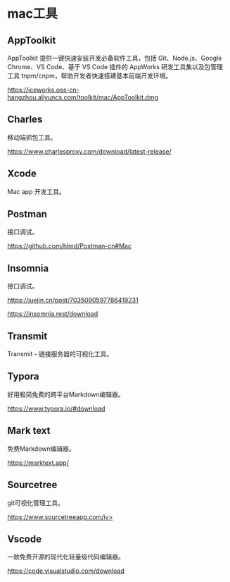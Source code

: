 # mac工具

## AppToolkit

AppToolkit 提供一键快速安装开发必备软件工具，包括 Git、Node.js、Google Chrome、VS Code、基于 VS Code 插件的 AppWorks 研发工具集以及包管理工具 tnpm/cnpm，帮助开发者快速搭建基本前端开发环境。

 https://iceworks.oss-cn-hangzhou.aliyuncs.com/toolkit/mac/AppToolkit.dmg

## Charles

移动端抓包工具。

https://www.charlesproxy.com/download/latest-release/

## Xcode

Mac app 开发工具。

## Postman

接口调试。

https://github.com/hlmd/Postman-cn#Mac

## Insomnia

接口调试。

https://juejin.cn/post/7035090597786419231

https://insomnia.rest/download

## Transmit

Transmit  - 链接服务器的可视化工具。

## Typora

好用极简免费的跨平台Markdown编辑器。

https://www.typora.io/#download

## Mark text

免费Markdown编辑器。

https://marktext.app/

## Sourcetree

git可视化管理工具。

https://www.sourcetreeapp.com/iv>

## Vscode

一款免费开源的现代化轻量级代码编辑器。

https://code.visualstudio.com/download
